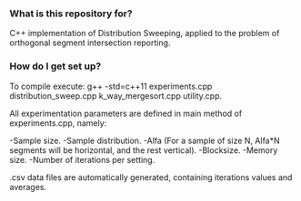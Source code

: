 ### What is this repository for? ###

C++ implementation of Distribution Sweeping, applied to the problem of orthogonal segment intersection reporting.

### How do I get set up? ###

To compile execute: g++ -std=c++11 experiments.cpp distribution_sweep.cpp k_way_mergesort.cpp utility.cpp.

All experimentation parameters are defined in main method of experiments.cpp, namely:

-Sample size.
-Sample distribution.
-Alfa (For a sample of size N, Alfa*N segments will be horizontal, and the rest vertical).
-Blocksize.
-Memory size.
-Number of iterations per setting.

.csv data files are automatically generated, containing iterations values and averages.
